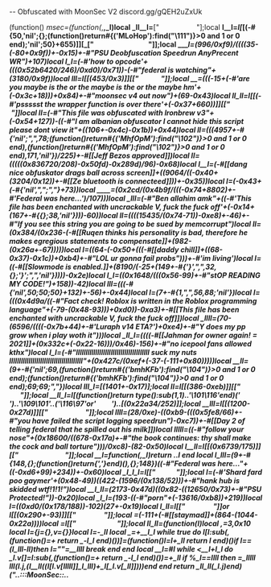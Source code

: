 -- Obfuscated with MoonSec V2 discord.gg/gQEH2uZxUk

(function() _msec=(function(_,__,_l)local _ll__l=__["          ​    ​   "];local __l__l=_l[_[(-#{50,'nil';{};(function()return#{('MLoHop'):find("\111")}>0 and 1 or 0 end);'nil';50}+655)]][_["                   "]];local ____l=(996/0xf9)/((((35-(-80+0x9f))+-0x15)+-#"PSU Deobfuscation Speedrun AnyPrecent WR")+107)local __l_l=(-#'how to opcode'+(((0x52b6420/246)/0xd0)/0x71))-(-#"federal is watching"+(3180/0x9f))local ___lll=_l[_[(453/0x3)]][_["         "]];local _____=(((-15+(-#'are you maybe is the or the maybe is the or the maybe hm'+(-0x3c+18)))+0x84)+-#"moonsec v4 out now")+(69-0x43)local _ll_ll=_l[_[(-#'pssssst the wrapper function is over there'+(-0x37+660))]][_["    ​​     ​ "]]local _ll=(-#"This file was obfuscated with Ironbrew v3"+(-0x54+127))-((-#"I am albanian obfuscator I cannot hide this script please dont view it"+((106+-0x4c)-0x1b))+0x44)local _ll_=(((4957+-#{'nil';",",78;(function()return#{('MhfOpM'):find("\102")}>0 and 1 or 0 end),(function()return#{('MhfOpM'):find("\102")}>0 and 1 or 0 end),171,'nil'})/225)+-#[[Jeff Bezos approved]])local ___ll=(((((0x836720/208)-0x50fd)-0x289d)/96)-0x68)local _l__l=(-#[[dang nice obfuskator _drags ball across screen_]]+((9064/((-0x40+(3204/0x12))+-#[[Ze bluetooth is connecteed]]))+-0x35))local _l__=(-0x43+(-#{'nil',",";","}+73))local ____=(0x2cd/(0x4b9f/(((-0x74+8802)+-#'Federal was here...')/107)))local _lll=(-#"Ben allahim amk"+((-#'This file has been enchanted with uncrackable V, fuck the fuck off'+(-0x14+(167+-#{{};38,'nil'})))-60))local __ll_=((((15435/(0x74-71))-0xe8)+-46)+-#"If you see this string you are going to be sued by memcorrupt")local _ll__=(0x384/(0x236-(-#[[Ruqen thinks his personality is bad, therefore he makes egregious statements to compensate]]+(982-(0x26a+-67)))))local ___l_=((64-(-0x50+(((-#[[daddy chill]]+((68-0x37)-0x1c))+0xb4)+-#"LOL ur gonna fail probs")))+-#'im living')local __l__=((-#[[Slowmode is enabled.]]+(8190/(-25+(149+-#{'}',",",32,{};'}';",",'nil'}))))-0x2e)local _l_l_=((0x1648/(((0x56-99)+-#"stOP READING MY CODE!")+158))-42)local _lll_=(((-#{'nil',50;50;50}+132)+-56)+-0x44)local ___l=(7+-#{1,",",56,88;'nil'})local __l_=(((0x4d9a/((-#"Fact check! Roblox is written in the Roblox programming language"+(-79-(0x48-93)))+0xd0))-0xa3)+-#[[This file has been enchanted with uncrackable V, fuck the fuck off]])local _llll=(70-(6596/((((-0x7b+44)+-#'Luraph v14 ETA?')+0xe4)+-#"Y does my pp grow when i play woth it")))local _ll_l=((((-#[[Jahman for owner again! = 2021]]+(0x332c+(-0x22-16)))/0x46)-156)+-#"no icepool fans allowed kthx")local _l_l=(-#"lIlIlIllllIlIlIlllIlIlIlIlIlIlIlIllllI suck my nuts lIlIlIllllIlIlIlllIlIlIlIlIlIlIlIllllI"+(0x427c/(0xef+(-37-(-111+0x80)))))local __ll=(9+-#{'nil';69,(function()return#{('bmhKFb'):find("\104")}>0 and 1 or 0 end);(function()return#{('bmhKFb'):find("\104")}>0 and 1 or 0 end);69;69;","})local _lll_l=_[(1401+-0x17)];local ____ll=_l[_[(386-0xeb)]][_[" ​        ​   "]];local __ll_l=_l[(function(_)return type(_):sub(1,1)..'\101\116'end)('​      ​')..'\109\101'..('\116\97'or'        ').._[(0x22a34/252)]];local __lll=_l[_[(1200-0x27d)]][_["                "]];local __llll=(28/0xe)-((0xb9-(((0x5fe8/66)+-#"you have failed the script logging speedrun")-0xc7))+-#[[Day 2 of telling federal that he spilled out his milk]])local _lllll=((-#"follow your nose"+(0x18600/((678-0x17a)+-#"the book continues: thy shall make the cock and ball torture")))/0xc8)-(82-0x50)local _l__ll=_l[_[(0x6739/175)]][_["    ​             "]];local __l=function(_,_l)return _.._l end local _l_lll=(9+-#{148,{};(function()return{','}end)(),{};148})*((-#"Federal was here..."+((-0xd6+99)+234))+-0x60)local _l_l_l=_l[_["       ​  "]];local _l_=(-#'Shard fard poo gaymer'+(0x48-49))*((422-(1596/(0x138/52)))+-#"hank hub is skidded wtf!1!1!")local __l_ll=(2173-0x47d)*((0x82-((12650/0x73)+-#"PSU Protected!"))-0x20)local ___l_l=(193-((-#"porn"+(-13616/0xb8))+219))local _l___=((0xd0/(0x178/188))-102)*(27+-0x19)local _l_ll=_l[_["         "]]or _l[_[(0x290+-93)]][_["         "]];local ___=(-111+(-#[[staymad]]+(864-(1044-0x22a))))local _=_l[_["​            "]];local _ll_ll=(function(_l_)local ___,__=3,0x10 local _l={j={},v={}}local __l=-_ll local _=__+__l_l while true do _l[_l_:sub(_,(function()_=___+_ return _-__l_l end)())]=(function()__l=__l+_ll return __l end)()if __l==(_l_lll-_ll)then __l=""__=__llll break end end local __l=#_l_ while _<__l+__l_l do _l.v[__]=_l_:sub(_,(function()_=___+_ return _-__l_l end)())__=__+_ll if __%____l==__llll then __=_lllll __lll(_l.j,(_l__ll((_l[_l.v[_lllll]]*_l_lll)+_l[_l.v[_ll]])))end end return _ll_ll(_l.j)end)("..:::MoonSec::..                ​  ​                                         ​        ​                                           ​                                                ​                               ​         ​                      ​                                ​                   ​                                  ​                                       ​                       ​        ​                               ​                                       ​        ​                                                ​                         ​              ​                                                     ​                                      ​                                                   ​          ​                          ​          ​​                                                   ​               ​                              ​           ​                                      ​                                                  ​         ​                           ​           ​                                      ​                                                  ​                                       ​ ​           ​      ​                                    ​        ​       ​                 ​                 ​                                       ​                                                                          ​                            ​                          ​              ​                              ​                         ​                                                            ​                              ​             ​                       ​                ​  ​                                                                                           ​        ​                                         ​                                               ​ ​​                                                      ​           ​                              ​                                      ​                                                            ​                    ​             ​                                  ​​                           ​                           ​        ​                                                                                   ​                         ​                                ​     ​              ​        ​                                    ​                                         ​                                                 ​           ​                        ​    ​                ​                 ​                           ​                                           ​         ​    ​                                 ​  ​                                                   ​                   ​                                     ​  ​           ​                                           ​                ​​                    ​                                                            ​     ​          ​ ​         ​                                                 ​​                                            ​            ​             ​                                                              ​  ​                      ​                            ​                         ​              ​                              ​                                               ​             ​     ​                             ​                                         ​                            ​     ​         ​                                                                ​                                                                ​                          ​    ​                ​                            ​                                               ​    ​                 ​                                      ​​                                  ​​                                                    ​    ​           ​       ​                                                                         ​                                                                    ​                                                       ​                            ​                                             ​                                      ​​                                                               ​                ​              ​                    ​                                              ​        ​             ​ ​​                   ​                                                                                       ​           ​              ​​                                   ​  ​             ​          ​                      ​   ​                                      ​            ​​                                       ​         ​                                        ​                                               ​        ​                          ​          ​                                  ​                                                                                 ​                ​                      ​                                      ​                                                        ​                               ​            ​           ​                         ​                ​                                                                     ​                            ​                          ​              ​                       ​             ​      ​     ​                  ​                  ​            ​                                            ​                                                       ​                                                                                                                                 ​             ​            ​                            ​             ​                                     ​​                                                   ​                                   ​  ​           ​                                      ​                                     ​                       ​          ​  ​                         ​                                          ​        ​                                             ​       ​                              ​                                 ​         ​           ​                                    ​  ​                               ​                  ​            ​                ​                       ​                            ​                          ​ ​                            ​                ​                               ​​                                          ​                     ​                                       ​​           ​                                         ​       ​​                                           ​                                    ​                                      ​                                                                 ​            ​                             ​            ​  ​        ​                           ​        ​                  ​             ​        ​                                      ​                                          ​​          ​                                     ​           ​                                          ​         ​                                        ​                                                ​    ​                                                                                                                   ​         ​                ​                             ​          ​          ​           ​                          ​                                                    ​                    ​                     ​             ​                        ​             ​​                                     ​            ​              ​                           ​           ​             ​                          ​                                                    ​                                   ​  ​        ​                                             ​                                   ​         ​  ​                                 ​             ​                                          ​        ​       ​                       ​        ​​                                   ​                                                  ​​                      ​          ​    ​    ​    ​                             ​           ​           ​                              ​         ​                                                           ​    ​                              ​     ​                                          ​                                        ​           ​                                      ​             ​             ​                           ​                ​                                 ​                                    ​                                                                        ​               ​                ​                           ​            ​           ​                                      ​                                          ​ ​                                     ​                     ​                 ​       ​               ​​         ​                      ​           ​    ​                                     ​                      ​                             ​​                                     ​             ​                                     ​                                   ​          ​                                                ​                    ​                             ​                          ​                                                    ​            ​            ​      ​            ​  ​​                            ​                               ​        ​  ​                                                                 ​     ​      ​                                                             ​   ​                            ​ ​      ​              ​      ​    ​                          ​        ​​       ​                                               ​                      ​              ​                                                                ​     ​                            ​    ​                                          ​       ​                           ​                ​           ​           ​                              ​​                                                   ​                            ​          ​                                                      ​                   ​      ​         ​            ​                   ​        ​         ​           ​  ​                                   ​        ​                                          ​                                     ​        ​                                          ​                         ​                                                               ​          ​  ​                          ​           ​                                                       ​                                          ​  ​        ​                                      ​             ​            ​               ​                                                     ​                                ​                      ​                                       ​       ​                              ​           ​                      ​                      ​      ​                   ​         ​     ​            ​          ​      ​                                 ​ ​       ​                                      ​                               ​                                                  ​                           ​                         ​                                             ​​     ​                  ​                          ​           ​                 ​    ​            ​     ​    ​                       ​       ​     ​            ​                                                      ​                                   ​            ​          ​                                ​                                                                                                                                                       ​    ​                           ​  ​            ​                                                       ​                              ​          ​                                                     ​                                    ​         ​                ​         ​           ​            ​                                        ​​        ​        ​   ​   ​                        ​             ​     ​                      ​                                  ​                               ​​                  ​                                                                                                                    ​           ​          ​         ​                                                                  ​             ​                                            ​                                ​         ​              ​                              ​                ​  ​                               ​                                                                                        ​  ​      ​               ​                             ​          ​                                        ​       ​                          ​                  ​         ​                             ​                    ​            ​                              ​​     ​                                    ​​                                                    ​​            ​                                            ​                               ​         ​                                                        ​                                          ​                ​           ​                                                ​                             ​             ​       ​                      ​       ​                         ​            ​                       ​                          ​         ​    ​                             ​​                  ​                                      ​                                            ​         ​  ​                                                                                                 ​           ​        ​                                                              ​                                       ​                    ​             ​    ​                                          ​                                                       ​                     ​                    ​              ​                                              ​                                         ​                         ​        ​     ​                                                        ​​              ​      ​                   ​                                                        ​        ​           ​            ​              ​    ​    ​                                                                     ​        ​                             ​                                    ​    ​                                          ​    ​                            ​                                                                 ​       ​                                       ​                             ​         ​​      ​                                ​       ​  ​               ​                  ​           ​        ​    ​                             ​                ​                                    ​          ​           ​ ​                        ​                                                                                ​  ​       ​                                                     ​                                     ​             ​                 ​                     ​           ​                ​                      ​        ​         ​                      ​        ​                                      ​                                                    ​                                    ​                                                    ​         ​             ​                          ​          ​                                             ​  ​                                    ​                                            ​                                                                                            ​      ​              ​     ​  ​       ​         ​           ​​                           ​                      ​              ​   ​                      ​            ​  ​                   ​                ​                 ​                                  ​                               ​      ​                                ​      ​           ​                                     ​    ​          ​                                        ​            ​             ​                            ​        ​                  ​                       ​                                                                               ​​                                               ​  ​           ​                   ​                    ​           ​                ​                      ​        ​                                           ​  ​                              ​  ​            ​                             ​                                  ​        ​                                                     ​         ​                                            ​          ​                                   ​        ​                                       ​            ​                                                                                                                  ​  ​     ​                     ​        ​       ​                      ​                                                         ​  ​                                    ​​             ​                                       ​                                                                    ​                         ​     ​         ​                                                      ​                ​            ​                                 ​        ​           ​            ​                            ​                                          ​            ​                                                  ​                                          ​​                           ​      ​                 ​                  ​                  ​          ​             ​                        ​        ​                                            ​                                  ​  ​           ​                    ​                  ​​                                         ​                                                       ​      ​                                 ​                                                    ​​                                         ​                                 ​              ​                        ​            ​                               ");local __lll=((515+-0x73)/4)local __=41 local _l=_ll;local _={}_={[(0x7a/122)]=function()local _ll,_lll,_,__l=___lll(_ll_ll,_l,_l+_____);_l=_l+_l___;__=(__+(__lll*_l___))%___;return(((__l+__-(__lll)+_l_*(_l___*____l))%_l_)*((____l*__l_ll)^____l))+(((_+__-(__lll*____l)+_l_*(____l^_____))%___)*(_l_*___))+(((_lll+__-(__lll*_____)+__l_ll)%___)*_l_)+((_ll+__-(__lll*_l___)+__l_ll)%___);end,[(0x4b-73)]=function(_,_,_)local _=___lll(_ll_ll,_l,_l);_l=_l+__l_l;__=(__+(__lll))%___;return((_+__-(__lll)+__l_ll)%_l_);end,[(-0x69+108)]=function()local _,_ll=___lll(_ll_ll,_l,_l+____l);__=(__+(__lll*____l))%___;_l=_l+____l;return(((_ll+__-(__lll)+_l_*(____l*_l___))%_l_)*___)+((_+__-(__lll*____l)+___*(____l^_____))%_l_);end,[(0x34-48)]=function(_l,_,__)if __ then local _=(_l/____l^(_-_ll))%____l^((__-__l_l)-(_-_ll)+__l_l);return _-_%_ll;else local _=____l^(_-__l_l);return(_l%(_+_)>=_)and _ll or _lllll;end;end,[(1130/0xe2)]=function()local _l=_[(0x59/89)]();local __l=_[(0x34+-51)]();local _lll=_ll;local __=(_[((-#[[table.concat = nil]]+(0x188+-30))/86)](__l,__l_l,_l_lll+_l___)*(____l^(_l_lll*____l)))+_l;local _l=_[(95+-0x5b)](__l,21,31);local _=((-_ll)^_[(0x2b4/173)](__l,32));if(_l==_lllll)then if(__==__llll)then return _*_lllll;else _l=__l_l;_lll=__llll;end;elseif(_l==(_l_*(____l^_____))-__l_l)then return(__==_lllll)and(_*(__l_l/__llll))or(_*(_lllll/__llll));end;return __l__l(_,_l-((___*(_l___))-_ll))*(_lll+(__/(____l^___l_l)));end,[(-#"PSU Protected!"+(0x87-115))]=function(__l,_lll,_lll)local _lll;if(not __l)then __l=_[(81-0x50)]();if(__l==_lllll)then return'';end;end;_lll=____ll(_ll_ll,_l,_l+__l-_ll);_l=_l+__l;local _=''for _l=__l_l,#_lll do _=_lll_l(_,_l__ll((___lll(____ll(_lll,_l,_l))+__)%___))__=(__+__lll)%_l_ end return _;end}local function __l_ll(...)return{...},_l_l_l('#',...)end local function ____ll()local _ll_={};local __l={};local _l={};local ___l={_ll_,__l,nil,_l};local __={}local __l_=((-22+0x23)+-#"sexy")local _l_={[((0x83-89)+-#'Broo u/thatHEXdude slapped this server')]=(function(_l)return not(#_l==_[(-#[[boy what the hell boy]]+((-#"I have enchanted this script with uncrackable V, your only option is to fuck the fuck off."+(-4536/0xd8))+0x86))]())end),[((-70+0x54)+-#[[water is wet]])]=(function(_l)return _[(-0x24+41)]()end),[(87-0x57)]=(function(_l)return _[(72-0x42)]()end),[(-#"i made my sister wet"+((2549+-0x13)/110))]=(function(_l)local __=_[((-117+0xd1)+-#[[I dont mean to brag but I put together a puzzle in 1 day and the box said 2 to 4 years]])]()local _=''local _l=1 for _ll=1,#__ do _l=(_l+__l_)%___ _=_lll_l(_,_l__ll((___lll(__:sub(_ll,_ll))+_l)%_l_))end return _ end)};for _=__l_l,_[((0x840/96)+-#'Perths Scripting Shit')]()do __l[_-__l_l]=____ll();end;___l[3]=_[(0x1b0/216)]();local _l=_[(63-0x3e)]()for _l=1,_l do local _=_[(47-0x2d)]();local _ll;local _=_l_[_%((-#"True"+(-0x4e+842))/152)];__[_l]=_ and _({});end;for ___l=1,_[(5/0x5)]()do local _l=_[(0x134/154)]();if(_[(0xe4/57)](_l,_ll,__l_l)==__llll)then local ___=_[(0x32-46)](_l,____l,_____);local __l=_[((-3-0x21)+40)](_l,_l___,____l+_l___);local _l={_[(67-0x40)](),_[(279/(15066/0xa2))](),nil,nil};local _l_={[(0/0xa2)]=function()_l[____]=_[(21+-0x12)]();_l[_lll_]=_[(-#[[I forgor]]+(99/0x9))]();end,[(-70+0x47)]=function()_l[_l__]=_[(-0x7b+124)]();end,[(-64+0x42)]=function()_l[_lll]=_[(0x19-(0x828/87))]()-(____l^_l_lll)end,[(-#[[<@761654159095103499> <@761654159095103499> <@761654159095103499> <@761654159095103499> <@761654159095103499>]]+(0x44b0/157))]=function()_l[_l__l]=_[((70-0x38)+-#"sleep is nice")]()-(____l^_l_lll)_l[_lll_]=_[(-#[[cock and ball]]+(((424-0x109)+-#[[troll]])-138))]();end};_l_[___]();if(_[(37-0x21)](__l,__l_l,_ll)==__l_l)then _l[_l_l]=__[_l[__ll]]end if(_[((2262/0x3a)-35)](__l,____l,____l)==_ll)then _l[_l__l]=__[_l[_l__]]end if(_[(984/0xf6)](__l,_____,_____)==__l_l)then _l[___l_]=__[_l[_l_l_]]end _ll_[___l]=_l;end end;return ___l;end;local function _lllll(_,_l___,__lll)local __=_[____l];local _l=_[_____];local _=_[_ll];return(function(...)local _ll_ll={...};local ___lll=__;local _l__ll={};local _l_=_;local __={};local _l_lll=__l_ll local _____=-__l_l;local __llll={};local __l_ll=_l_l_l('#',...)-__l_l;local ___=_l;local _l=_ll;for _=0,__l_ll do if(_>=___)then _l__ll[_-___]=_ll_ll[_+__l_l];else __[_]=_ll_ll[_+_ll];end;end;local _=__l_ll-___+_ll local _;local ___;while true do _=_l_[_l];___=_[(0x5f/95)];__l=(1107890)while(0x22bc/171)>=___ do __l=-__l __l=(923915)while(90+(-0x1c+-37))>=___ do __l=-__l __l=(3291847)while(-63+0x4b)>=___ do __l=-__l __l=(8559542)while ___<=(0x36-49)do __l=-__l __l=(3203931)while ___<=(-0x62+100)do __l=-__l __l=(75308)while ___<=(0/0x4)do __l=-__l local _l=_[___l];local _ll=__[_[____]];__[_l+1]=_ll;__[_l]=_ll[_[___l_]];break;end while(__l)/((188-0x79))==1124 do __l=(5392884)while ___>(0x82/130)do __l=-__l __[_[_llll]]=_l___[_[_l__l]];_l=_l+_ll;_=_l_[_l];__[_[_l_l]]=#__[_[_l__l]];_l=_l+_ll;_=_l_[_l];_l___[_[_lll]]=__[_[_ll_l]];_l=_l+_ll;_=_l_[_l];__[_[__l_]]=_l___[_[____]];_l=_l+_ll;_=_l_[_l];__[_[__l_]]=#__[_[_ll_]];_l=_l+_ll;_=_l_[_l];_l___[_[___ll]]=__[_[_llll]];_l=_l+_ll;_=_l_[_l];do return end;break end while 3379==(__l)/((-#[[me receiving a pipebomb in my mailbox after submitting a meme string with special characters]]+(0xd58-1728)))do local _=_[__ll]local __l,_l=_l_lll(__[_](__[_+__l_l]))_____=_l+_-_ll local _l=0;for _=_,_____ do _l=_l+_ll;__[_]=__l[_l];end;break end;break;end break;end while(__l)/((215017/0x79))==1803 do __l=(112580)while(106+-0x67)>=___ do __l=-__l __[_[__ll]]();break;end while(__l)/((-#[[<@!847154787934011462> shut the fuck up]]+(335-0xe7)))==1732 do __l=(3439176)while ___>(0x2d4/((37682/0xa6)+-#'this file is protected by the cheeto door lock'))do __l=-__l local __l;__[_[__l_]]=__lll[_[_lll]];_l=_l+_ll;_=_l_[_l];__[_[_l_l]]=__[_[_l__l]][_[__ll_]];_l=_l+_ll;_=_l_[_l];__[_[_ll_l]]=__[_[_lll]];_l=_l+_ll;_=_l_[_l];__l=_[_l_l]__[__l]=__[__l](__[__l+__l_l])_l=_l+_ll;_=_l_[_l];__[_[_llll]]();_l=_l+_ll;_=_l_[_l];do return end;break end while(__l)/((-#'obfuscated with proxide shitting utilities'+(-106+0xf68)))==906 do __[_[_llll]]=(_[___ll]~=0);break end;break;end break;end break;end while 2549==(__l)/((-#[[1 + 1 = 111]]+(0xc7deb/243)))do __l=(216360)while((-112+0x8a)+-#'moonsec v4 out now')>=___ do __l=-__l __l=(600960)while ___<=(0x71-107)do __l=-__l local _l_l;local ___;local _lll;local __l;__[_[___l]]=__lll[_[_l__]];_l=_l+_ll;_=_l_[_l];__[_[__l_]]=__[_[____]][_[_l_l_]];_l=_l+_ll;_=_l_[_l];__l=_[___l];_lll=__[_[_l__]];__[__l+1]=_lll;__[__l]=_lll[_[___l_]];_l=_l+_ll;_=_l_[_l];__[_[___l]]=__[_[___ll]];_l=_l+_ll;_=_l_[_l];__[_[__ll]]=__[_[_ll_]];_l=_l+_ll;_=_l_[_l];__l=_[__ll]__[__l]=__[__l](_l_ll(__,__l+_ll,_[_l__]))_l=_l+_ll;_=_l_[_l];__l=_[_ll_l];_lll=__[_[_l__l]];__[__l+1]=_lll;__[__l]=_lll[_[_lll_]];_l=_l+_ll;_=_l_[_l];__l=_[_ll_l]__[__l]=__[__l](__[__l+__l_l])_l=_l+_ll;_=_l_[_l];___={__,_};___[__l_l][___[____l][___l]]=___[_ll][___[____l][_ll__]]+___[__l_l][___[____l][___ll]];_l=_l+_ll;_=_l_[_l];__[_[__l_]]=__[_[_l__]]%_[___l_];_l=_l+_ll;_=_l_[_l];__l=_[__l_]__[__l]=__[__l](__[__l+__l_l])_l=_l+_ll;_=_l_[_l];_lll=_[_ll_];_l_l=__[_lll]for _=_lll+1,_[__ll_]do _l_l=_l_l..__[_];end;__[_[_llll]]=_l_l;_l=_l+_ll;_=_l_[_l];___={__,_};___[__l_l][___[____l][___l]]=___[_ll][___[____l][_lll_]]+___[__l_l][___[____l][_ll_]];_l=_l+_ll;_=_l_[_l];__[_[___l]]=__[_[_l__l]]%_[__l__];break;end while(__l)/((-#"death threats"+(3179-(0xcd0-1679))))==384 do __l=(4077676)while ___>((194+-0x5b)+-#"YOU LOST 1000 CREDIT POINTS. PLEASE WAIT UNTIL WE SEND TROOPS TO YOUR ADDRESS. GLORY TO THE CCP!")do __l=-__l do return end;break end while 2452==(__l)/(((-0x39+1724)+-#[[Nigh]]))do local _={__,_};_[__l_l][_[____l][_ll_l]]=_[_ll][_[____l][_l_l_]]+_[__l_l][_[____l][_ll_]];break end;break;end break;end while 60==(__l)/((-#[[hi dev ik ur reading this]]+(7289-0xe4a)))do __l=(25668)while(-#'lepopo'+((173+-0x41)+-92))>=___ do __l=-__l __l=(5924147)while ___>(-0x58+97)do __l=-__l if not __[_[__l_]]then _l=_l+__l_l;else _l=_[_ll_];end;break end while(__l)/((-#[[dang nice obfuskator _drags ball across screen_]]+(0x8cd+-65)))==2767 do __[_[__l_]]={};break end;break;end while(__l)/((0x367-499))==69 do __l=(1194050)while ___>(1364/(-0x5e+218))do __l=-__l local _=_[_ll_l]__[_]=__[_]()break end while(__l)/(((31749/0x39)+-#[[1 bobuk]]))==2171 do local _ll=_[_ll_];local _l=__[_ll]for _=_ll+1,_[_lll_]do _l=_l..__[_];end;__[_[___l]]=_l;break end;break;end break;end break;end break;end while(__l)/((148294/0x6a))==2353 do __l=(3530475)while ___<=(0xccc/182)do __l=-__l __l=(7276712)while((-0x69+185)+-#'guys i am epic hackerman i just converted a script to string.byte')>=___ do __l=-__l __l=(7464275)while ___<=(0xb1f/219)do __l=-__l local _=_[_ll_l]local __l,_l=_l_lll(__[_](__[_+__l_l]))_____=_l+_-_ll local _l=0;for _=_,_____ do _l=_l+_ll;__[_]=__l[_l];end;break;end while 2975==(__l)/(((80832/0x20)+-#"i hate noobmaster"))do __l=(10684080)while ___>(144-0x82)do __l=-__l local __l;__[_[_l_l]]=__lll[_[___ll]];_l=_l+_ll;_=_l_[_l];__[_[_llll]]=_[_lll];_l=_l+_ll;_=_l_[_l];__[_[__l_]]=_[_l__];_l=_l+_ll;_=_l_[_l];__[_[__l_]]=_[___ll];_l=_l+_ll;_=_l_[_l];__l=_[_llll]__[__l]=__[__l](_l_ll(__,__l+_ll,_[____]))_l=_l+_ll;_=_l_[_l];__l=_[__ll]__[__l]=__[__l](_l_ll(__,__l+_ll,_[_l__l]))_l=_l+_ll;_=_l_[_l];if not __[_[___l]]then _l=_l+__l_l;else _l=_[_ll_];end;break end while 3124==(__l)/(((6952-0xdc8)+-#"Fuck"))do local __l;local ____l;local _lllll,__llll;local ___;local __l;__[_[_llll]]=__lll[_[_lll]];_l=_l+_ll;_=_l_[_l];__[_[___l]]=__[_[____]][_[_ll__]];_l=_l+_ll;_=_l_[_l];__[_[_ll_l]]=__lll[_[____]];_l=_l+_ll;_=_l_[_l];__[_[__l_]]=_[_lll];_l=_l+_ll;_=_l_[_l];__[_[__ll]]=_[_l__];_l=_l+_ll;_=_l_[_l];__[_[_l_l]]=_[_lll];_l=_l+_ll;_=_l_[_l];__l=_[_l_l]__[__l]=__[__l](_l_ll(__,__l+_ll,_[_lll]))_l=_l+_ll;_=_l_[_l];__[_[___l]]=_l___[_[___ll]];_l=_l+_ll;_=_l_[_l];__l=_[_llll]__[__l]=__[__l](_l_ll(__,__l+_ll,_[_ll_]))_l=_l+_ll;_=_l_[_l];__[_[__l_]]=__lll[_[_l__]];_l=_l+_ll;_=_l_[_l];__l=_[___l];___=__[_[_lll]];__[__l+1]=___;__[__l]=___[_[_lll_]];_l=_l+_ll;_=_l_[_l];__[_[_ll_l]]=__lll[_[_l__l]];_l=_l+_ll;_=_l_[_l];__[_[_llll]]=_[_ll_];_l=_l+_ll;_=_l_[_l];__[_[_llll]]=_[_l__];_l=_l+_ll;_=_l_[_l];__[_[___l]]=_[____];_l=_l+_ll;_=_l_[_l];__l=_[_llll]__[__l]=__[__l](_l_ll(__,__l+_ll,_[_l__]))_l=_l+_ll;_=_l_[_l];__l=_[__l_]__[__l]=__[__l](_l_ll(__,__l+_ll,_[_lll]))_l=_l+_ll;_=_l_[_l];__[_[__ll]][_[_l__]]=_[__l__];_l=_l+_ll;_=_l_[_l];__[_[_l_l]]=__lll[_[____]];_l=_l+_ll;_=_l_[_l];__l=_[__l_];___=__[_[_l__]];__[__l+1]=___;__[__l]=___[_[_lll_]];_l=_l+_ll;_=_l_[_l];__[_[__ll]]=__lll[_[___ll]];_l=_l+_ll;_=_l_[_l];__[_[__ll]]=_[____];_l=_l+_ll;_=_l_[_l];__[_[___l]]=_[_l__];_l=_l+_ll;_=_l_[_l];__[_[_l_l]]=_[____];_l=_l+_ll;_=_l_[_l];__l=_[_llll]__[__l]=__[__l](_l_ll(__,__l+_ll,_[_ll_]))_l=_l+_ll;_=_l_[_l];__l=_[__ll]__[__l]=__[__l](_l_ll(__,__l+_ll,_[____]))_l=_l+_ll;_=_l_[_l];__[_[_l_l]][_[____]]=_[_lll_];_l=_l+_ll;_=_l_[_l];__[_[_l_l]]=__lll[_[___ll]];_l=_l+_ll;_=_l_[_l];__l=_[_l_l];___=__[_[_lll]];__[__l+1]=___;__[__l]=___[_[__l__]];_l=_l+_ll;_=_l_[_l];__[_[_ll_l]]=__lll[_[_l__l]];_l=_l+_ll;_=_l_[_l];__[_[___l]]=_[_ll_];_l=_l+_ll;_=_l_[_l];__[_[_llll]]=_[____];_l=_l+_ll;_=_l_[_l];__[_[_ll_l]]=_[_l__];_l=_l+_ll;_=_l_[_l];__l=_[___l]__[__l]=__[__l](_l_ll(__,__l+_ll,_[_l__]))_l=_l+_ll;_=_l_[_l];__l=_[__l_]__[__l]=__[__l](_l_ll(__,__l+_ll,_[___ll]))_l=_l+_ll;_=_l_[_l];__[_[_llll]][_[_lll]]=_[__ll_];_l=_l+_ll;_=_l_[_l];__[_[___l]]=__lll[_[_ll_]];_l=_l+_ll;_=_l_[_l];__l=_[_l_l];___=__[_[_l__l]];__[__l+1]=___;__[__l]=___[_[___l_]];_l=_l+_ll;_=_l_[_l];__[_[__ll]]=__lll[_[___ll]];_l=_l+_ll;_=_l_[_l];__[_[__ll]]=_[____];_l=_l+_ll;_=_l_[_l];__[_[_l_l]]=_[_l__];_l=_l+_ll;_=_l_[_l];__[_[__l_]]=_[_ll_];_l=_l+_ll;_=_l_[_l];__l=_[___l]__[__l]=__[__l](_l_ll(__,__l+_ll,_[_l__]))_l=_l+_ll;_=_l_[_l];__l=_[_l_l]__[__l]=__[__l](_l_ll(__,__l+_ll,_[_ll_]))_l=_l+_ll;_=_l_[_l];__[_[__ll]][_[____]]=_[__ll_];_l=_l+_ll;_=_l_[_l];__[_[_llll]]=__lll[_[___ll]];_l=_l+_ll;_=_l_[_l];__l=_[_l_l];___=__[_[___ll]];__[__l+1]=___;__[__l]=___[_[___l_]];_l=_l+_ll;_=_l_[_l];__[_[__ll]]=_[_ll_];_l=_l+_ll;_=_l_[_l];__l=_[__l_]__[__l]=__[__l](_l_ll(__,__l+_ll,_[___ll]))_l=_l+_ll;_=_l_[_l];__[_[_l_l]][_[____]]=_[_l_l_];_l=_l+_ll;_=_l_[_l];__[_[__ll]]=__lll[_[_l__]];_l=_l+_ll;_=_l_[_l];__l=_[__l_];___=__[_[_ll_]];__[__l+1]=___;__[__l]=___[_[_ll__]];_l=_l+_ll;_=_l_[_l];__[_[__l_]]=_[_l__];_l=_l+_ll;_=_l_[_l];__l=_[_llll]__[__l]=__[__l](_l_ll(__,__l+_ll,_[_l__l]))_l=_l+_ll;_=_l_[_l];__[_[_ll_l]][_[____]]=_[_ll__];_l=_l+_ll;_=_l_[_l];__[_[__ll]]=__lll[_[___ll]];_l=_l+_ll;_=_l_[_l];__l=_[_ll_l]__[__l]=__[__l]()_l=_l+_ll;_=_l_[_l];__[_[__l_]]=__[_[_l__l]][_[_l_l_]];_l=_l+_ll;_=_l_[_l];__[_[_llll]][_[____]]=_[_ll__];_l=_l+_ll;_=_l_[_l];__[_[__ll]]=__lll[_[___ll]];_l=_l+_ll;_=_l_[_l];__[_[__ll]]=__lll[_[_l__]];_l=_l+_ll;_=_l_[_l];__l=_[_l_l];___=__[_[_l__l]];__[__l+1]=___;__[__l]=___[_[_l_l_]];_l=_l+_ll;_=_l_[_l];__l=_[__ll]_lllll,__llll=_l_lll(__[__l](__[__l+__l_l]))_____=__llll+__l-_ll ____l=0;for _=__l,_____ do ____l=____l+_ll;__[_]=_lllll[____l];end;_l=_l+_ll;_=_l_[_l];__l=_[___l]_lllll={__[__l](_l_ll(__,__l+1,_____))};____l=0;for _=__l,_[___l_]do ____l=____l+_ll;__[_]=_lllll[____l];end _l=_l+_ll;_=_l_[_l];_l=_[_ll_];break end;break;end break;end while 4007==(__l)/((0xe4e-(-#"psu got dumped so hard their entire source code came out rofl"+(3885-0x7ba))))do __l=(1253651)while(-0x52+98)>=___ do __l=-__l local __l;__[_[_ll_l]]=__lll[_[___ll]];_l=_l+_ll;_=_l_[_l];__[_[_ll_l]]=_[_ll_];_l=_l+_ll;_=_l_[_l];__[_[_l_l]]=_[_l__];_l=_l+_ll;_=_l_[_l];__[_[__l_]]=_[____];_l=_l+_ll;_=_l_[_l];__l=_[__l_]__[__l]=__[__l](_l_ll(__,__l+_ll,_[_ll_]))_l=_l+_ll;_=_l_[_l];__l=_[___l]__[__l]=__[__l](_l_ll(__,__l+_ll,_[_lll]))_l=_l+_ll;_=_l_[_l];if not __[_[__ll]]then _l=_l+__l_l;else _l=_[___ll];end;break;end while 2267==(__l)/((-#'i love perth'+(0x4be-649)))do __l=(94444)while(-0x7f+144)<___ do __l=-__l local __l;__[_[_l_l]]=_[_l__];_l=_l+_ll;_=_l_[_l];__[_[_l_l]]=_[_lll];_l=_l+_ll;_=_l_[_l];__[_[_l_l]]=_[_ll_];_l=_l+_ll;_=_l_[_l];__l=_[___l]__[__l]=__[__l](_l_ll(__,__l+_ll,_[_lll]))_l=_l+_ll;_=_l_[_l];__[_[__ll]][_[_l__]]=__[_[__ll_]];_l=_l+_ll;_=_l_[_l];__[_[_llll]][_[_l__]]=_[_ll__];_l=_l+_ll;_=_l_[_l];_l=_[_ll_];break end while(__l)/((98-0x46))==3373 do do return __[_[___l]]end break end;break;end break;end break;end while(__l)/((6691-(-0x13+3395)))==1065 do __l=(3914488)while ___<=(-#"psu more like pstfu"+(157-0x75))do __l=-__l __l=(800496)while((-0x68+189)+-#"This file has been enchanted with uncrackable V, fuck the fuck off")>=___ do __l=-__l __[_[___l]]=__lll[_[_l__l]];break;end while 1224==(__l)/(((1453-0x311)+-#"int 21h on top"))do __l=(5961339)while ___>((0xd7-167)+-#"dOeS iT sUppOrT gEtFeNv tHo?")do __l=-__l __[_[__l_]]=__[_[_lll]]%_[___l_];break end while(__l)/((2538+-0x33))==2397 do __[_[___l]]=__lll[_[_l__l]];break end;break;end break;end while(__l)/((0xb1a30/200))==1076 do __l=(2992666)while ___<=(-#[[Federal was here...]]+(0x2220/208))do __l=-__l __l=(10224466)while ___>(99-0x4d)do __l=-__l __[_[_l_l]]=__[_[_lll]][__[_[_l_l_]]];break end while 3934==(__l)/((2671+-0x48))do __lll[_[_lll]]=__[_[_llll]];break end;break;end while(__l)/((-60+0x9c5))==1226 do __l=(7661406)while(110-0x56)<___ do __l=-__l __lll[_[_ll_]]=__[_[___l]];break end while(__l)/((-0x55+3547))==2213 do local __l;__[_[__ll]]=__lll[_[_l__l]];_l=_l+_ll;_=_l_[_l];__[_[_llll]]=_[_ll_];_l=_l+_ll;_=_l_[_l];__[_[_l_l]]=_[___ll];_l=_l+_ll;_=_l_[_l];__[_[_llll]]=_[_ll_];_l=_l+_ll;_=_l_[_l];__l=_[__ll]__[__l]=__[__l](_l_ll(__,__l+_ll,_[_lll]))_l=_l+_ll;_=_l_[_l];__l=_[_llll]__[__l]=__[__l](_l_ll(__,__l+_ll,_[___ll]))_l=_l+_ll;_=_l_[_l];if not __[_[_l_l]]then _l=_l+__l_l;else _l=_[_l__l];end;break end;break;end break;end break;end break;end break;end while 719==(__l)/((0xa1b-1302))do __l=(7317660)while(0x89+-99)>=___ do __l=-__l __l=(706662)while ___<=(3317/0x6b)do __l=-__l __l=(16088105)while ___<=((-0x79+183)+-#'Nice constant dumper you got there')do __l=-__l __l=(4479678)while(-#[[your playing minecraft in a cave looking for diamonds thats funny im in the same cave looking for]]+(0x2952/(-0x55+171)))>=___ do __l=-__l __[_[__ll]]=__[_[_ll_]]-__[_[__ll_]];break;end while 1323==(__l)/((((0x177a8df/29)/0xf7)+-#'You know lua? name every metamethod - skids of v3rm'))do __l=(301151)while ___>((0x1819/199)+-#[[c0ck]])do __l=-__l local __l;__[_[_llll]]=__lll[_[_l__]];_l=_l+_ll;_=_l_[_l];__[_[_l_l]]=_[_l__l];_l=_l+_ll;_=_l_[_l];__[_[__l_]]=_[_lll];_l=_l+_ll;_=_l_[_l];__[_[__ll]]=_[_l__l];_l=_l+_ll;_=_l_[_l];__l=_[__ll]__[__l]=__[__l](_l_ll(__,__l+_ll,_[___ll]))_l=_l+_ll;_=_l_[_l];__l=_[__ll]__[__l]=__[__l](_l_ll(__,__l+_ll,_[_l__]))_l=_l+_ll;_=_l_[_l];if not __[_[__l_]]then _l=_l+__l_l;else _l=_[_lll];end;break end while 401==(__l)/(((0x35a+-18)+-#'Fun fact if you ping everyone in this channel you will ping everyone without having perms'))do local __l;__[_[_ll_l]]=__lll[_[_l__]];_l=_l+_ll;_=_l_[_l];__[_[__ll]]=_[_l__];_l=_l+_ll;_=_l_[_l];__[_[_l_l]]=_[_l__];_l=_l+_ll;_=_l_[_l];__[_[__l_]]=_[___ll];_l=_l+_ll;_=_l_[_l];__l=_[_llll]__[__l]=__[__l](_l_ll(__,__l+_ll,_[_l__l]))_l=_l+_ll;_=_l_[_l];__l=_[__ll]__[__l]=__[__l](_l_ll(__,__l+_ll,_[_l__l]))_l=_l+_ll;_=_l_[_l];if not __[_[__ll]]then _l=_l+__l_l;else _l=_[_l__];end;break end;break;end break;end while 4015==(__l)/(((297036/(-#'Hi I give skin away in game Counter of the Global Offense Strike. Send trade offer on sketchy link.'+(-0x2a+215)))+-#[[hi skid]]))do __l=(2384180)while(3973/0x89)>=___ do __l=-__l __[_[__ll]][__[_[_lll]]]=__[_[_lll_]];break;end while(__l)/((-0x6b+3465))==710 do __l=(684969)while ___>(0x8b-109)do __l=-__l __[_[___l]]=_l___[_[_ll_]];break end while 1159==(__l)/(((0x273+(0x3c-89))+-#'piss of'))do __[_[__l_]]=__[_[_ll_]][_[_l_l_]];break end;break;end break;end break;end while(__l)/((-124+0xb2f))==258 do __l=(5267801)while ___<=((0x10f-177)+-#"the book continues: thy shall make the cock and ball torture")do __l=-__l __l=(2035242)while ___<=(3360/0x69)do __l=-__l __[_[___l]]=__[_[___ll]]%_[_ll__];break;end while(__l)/((2589-0x537))==1623 do __l=(7541100)while ___>(-#'no i legit burned it'+(0xa9-116))do __l=-__l __[_[__ll]]=__[_[_lll]];break end while 2940==(__l)/((-#'sleep is nice'+(0x148a-2680)))do __[_[__l_]]=#__[_[_l__l]];break end;break;end break;end while 1849==(__l)/((-#'How to deobfuscate: function deobfuscate() while true do end; deobfuscate()'+(-0x75+3041)))do __l=(1004343)while(-#"This file has been enchanted with uncrackable V, fuck the fuck off"+(0x2d6c/114))>=___ do __l=-__l __l=(1502928)while ___>(-#"I kissed wally irl"+(-95+0x94))do __l=-__l __[_[_ll_l]]=__[_[___ll]];break end while(__l)/((-#[[True]]+(0x6cb-883)))==1764 do local __l=_[_llll];local ___=_[_ll__];local _l_=__l+2 local __l={__[__l](__[__l+1],__[_l_])};for _=1,___ do __[_l_+_]=__l[_];end;local __l=__l[1]if __l then __[_l_]=__l _l=_[___ll];else _l=_l+_ll;end;break end;break;end while 799==(__l)/((2567-0x51e))do __l=(46728)while(195-0x9e)<___ do __l=-__l local __l;__[_[_llll]]=__[_[_ll_]][_[_l_l_]];_l=_l+_ll;_=_l_[_l];__[_[___l]]=_[___ll];_l=_l+_ll;_=_l_[_l];__l=_[__l_]__[__l]=__[__l](__[__l+__l_l])_l=_l+_ll;_=_l_[_l];__[_[__ll]][_[_l__]]=__[_[_lll_]];_l=_l+_ll;_=_l_[_l];_l=_[_lll];break end while(__l)/(((0xf78-1995)+-#[[moonsec v4 out now]]))==24 do __[_[_llll]]=__[_[_lll]]-__[_[___l_]];break end;break;end break;end break;end break;end while 2660==(__l)/((-#"Ben allahim amk"+(0x15f6-2856)))do __l=(44955)while ___<=(10845/(0x91eb/155))do __l=-__l __l=(1682254)while(((-#[[reject psu return to moonsec]]+(1690/0xa))-90)+-#"dump = nil")>=___ do __l=-__l __l=(8350586)while(5655/0x91)>=___ do __l=-__l local _l=_[__ll]__[_l]=__[_l](_l_ll(__,_l+_ll,_[_lll]))break;end while 2746==(__l)/((3157+-0x74))do __l=(150822)while(0x9b-115)<___ do __l=-__l local __l;__[_[___l]]=__lll[_[_l__l]];_l=_l+_ll;_=_l_[_l];__[_[__ll]]=_[_l__];_l=_l+_ll;_=_l_[_l];__[_[__l_]]=_[_lll];_l=_l+_ll;_=_l_[_l];__[_[_ll_l]]=_[_l__];_l=_l+_ll;_=_l_[_l];__l=_[_llll]__[__l]=__[__l](_l_ll(__,__l+_ll,_[_ll_]))_l=_l+_ll;_=_l_[_l];__l=_[_l_l]__[__l]=__[__l](_l_ll(__,__l+_ll,_[_l__]))_l=_l+_ll;_=_l_[_l];if not __[_[_llll]]then _l=_l+__l_l;else _l=_[____];end;break end while(__l)/((-0x57+276))==798 do __[_[_ll_l]][_[_ll_]]=__[_[___l_]];break end;break;end break;end while(__l)/((-#'it7ucd'+(0xc19-1593)))==1123 do __l=(156322)while ___<=(2322/0x36)do __l=-__l __l=(14091375)while(138+-0x60)<___ do __l=-__l local __l;__[_[__ll]]=__lll[_[___ll]];_l=_l+_ll;_=_l_[_l];__[_[__ll]]=_[___ll];_l=_l+_ll;_=_l_[_l];__[_[__ll]]=_[_l__l];_l=_l+_ll;_=_l_[_l];__[_[_llll]]=_[_l__];_l=_l+_ll;_=_l_[_l];__l=_[_ll_l]__[__l]=__[__l](_l_ll(__,__l+_ll,_[_lll]))_l=_l+_ll;_=_l_[_l];__l=_[_llll]__[__l]=__[__l](_l_ll(__,__l+_ll,_[_l__]))_l=_l+_ll;_=_l_[_l];if __[_[_l_l]]then _l=_l+_ll;else _l=_[_ll_];end;break end while(__l)/((-#[[bald]]+(0x8c5da/162)))==3975 do __[_[__ll]][_[_l__l]]=__[_[__ll_]];break end;break;end while(__l)/((0x4d8c1/191))==94 do __l=(11171625)while ___>(0x580/32)do __l=-__l local _ll=_[__l_];local _l_=__[_ll+2];local __l=__[_ll]+_l_;__[_ll]=__l;if(_l_>0)then if(__l<=__[_ll+1])then _l=_[_lll];__[_ll+3]=__l;end elseif(__l>=__[_ll+1])then _l=_[_l__l];__[_ll+3]=__l;end break end while 2883==(__l)/((0xf4e+-43))do local __l;__[_[__ll]]=__lll[_[_l__]];_l=_l+_ll;_=_l_[_l];__[_[__l_]]=_[_lll];_l=_l+_ll;_=_l_[_l];__[_[___l]]=_[_l__l];_l=_l+_ll;_=_l_[_l];__[_[__ll]]=_[_ll_];_l=_l+_ll;_=_l_[_l];__l=_[_llll]__[__l]=__[__l](_l_ll(__,__l+_ll,_[_lll]))_l=_l+_ll;_=_l_[_l];__l=_[_ll_l]__[__l]=__[__l](_l_ll(__,__l+_ll,_[_ll_]))_l=_l+_ll;_=_l_[_l];if __[_[_l_l]]then _l=_l+_ll;else _l=_[_lll];end;break end;break;end break;end break;end while 1215==(__l)/((5254/0x8e))do __l=(1744064)while((-0x4a+193)+-#"me waiting for a memestring that isnt about sex or someone being a pedo")>=___ do __l=-__l __l=(625415)while(-0x7f+173)>=___ do __l=-__l local __l;__[_[__ll]][_[_l__]]=__[_[_lll_]];_l=_l+_ll;_=_l_[_l];__[_[_llll]]=__lll[_[_l__]];_l=_l+_ll;_=_l_[_l];__[_[__ll]]=__[_[_l__]][_[_l_l_]];_l=_l+_ll;_=_l_[_l];__[_[_ll_l]]=__[_[_ll_]][_[__ll_]];_l=_l+_ll;_=_l_[_l];__[_[_llll]][_[_lll]]=__[_[__ll_]];_l=_l+_ll;_=_l_[_l];__[_[_l_l]]=__lll[_[_l__l]];_l=_l+_ll;_=_l_[_l];__[_[__ll]]=_[_lll];_l=_l+_ll;_=_l_[_l];__[_[__l_]]=_[_l__];_l=_l+_ll;_=_l_[_l];__[_[__l_]]=_[_lll];_l=_l+_ll;_=_l_[_l];__l=_[_l_l]__[__l]=__[__l](_l_ll(__,__l+_ll,_[_lll]))_l=_l+_ll;_=_l_[_l];__[_[_llll]][_[_lll]]=__[_[_l_l_]];_l=_l+_ll;_=_l_[_l];__[_[_llll]]=__lll[_[_l__]];_l=_l+_ll;_=_l_[_l];__[_[_llll]]=__[_[_l__]][_[___l_]];_l=_l+_ll;_=_l_[_l];__[_[___l]]=_[_l__l];_l=_l+_ll;_=_l_[_l];__[_[_l_l]]=_[_l__];_l=_l+_ll;_=_l_[_l];__[_[_ll_l]]=_[_l__l];_l=_l+_ll;_=_l_[_l];__l=_[_llll]__[__l]=__[__l](_l_ll(__,__l+_ll,_[_lll]))_l=_l+_ll;_=_l_[_l];__[_[__ll]][_[_lll]]=__[_[_l_l_]];_l=_l+_ll;_=_l_[_l];__[_[__ll]][_[____]]=_[__l__];_l=_l+_ll;_=_l_[_l];__[_[__l_]][_[____]]=__[_[___l_]];_l=_l+_ll;_=_l_[_l];__[_[_l_l]]=__lll[_[_ll_]];_l=_l+_ll;_=_l_[_l];__[_[__ll]]=__[_[_l__]][_[_lll_]];_l=_l+_ll;_=_l_[_l];__[_[__ll]]=_[_l__l];_l=_l+_ll;_=_l_[_l];__[_[_l_l]]=_[_ll_];_l=_l+_ll;_=_l_[_l];__[_[_llll]]=_[_ll_];_l=_l+_ll;_=_l_[_l];__l=_[__ll]__[__l]=__[__l](_l_ll(__,__l+_ll,_[____]))_l=_l+_ll;_=_l_[_l];__[_[___l]][_[_ll_]]=__[_[_lll_]];_l=_l+_ll;_=_l_[_l];__[_[__ll]][_[___ll]]=_[__l__];_l=_l+_ll;_=_l_[_l];__[_[___l]]=__lll[_[_l__l]];_l=_l+_ll;_=_l_[_l];__[_[__l_]]=__[_[____]][_[__l__]];_l=_l+_ll;_=_l_[_l];__[_[_llll]]=_[____];_l=_l+_ll;_=_l_[_l];__[_[_l_l]]=_[_lll];_l=_l+_ll;_=_l_[_l];__[_[_ll_l]]=_[_ll_];_l=_l+_ll;_=_l_[_l];__l=_[__ll]__[__l]=__[__l](_l_ll(__,__l+_ll,_[___ll]))_l=_l+_ll;_=_l_[_l];__[_[_ll_l]][_[_ll_]]=__[_[_ll__]];_l=_l+_ll;_=_l_[_l];__[_[_l_l]]=__lll[_[_ll_]];_l=_l+_ll;_=_l_[_l];__[_[_llll]]=__[_[_l__]][_[_lll_]];_l=_l+_ll;_=_l_[_l];__[_[___l]]=_[_l__l];_l=_l+_ll;_=_l_[_l];__[_[__l_]]=_[___ll];_l=_l+_ll;_=_l_[_l];__[_[___l]]=_[_l__];_l=_l+_ll;_=_l_[_l];__[_[_llll]]=_[____];_l=_l+_ll;_=_l_[_l];__l=_[___l]__[__l]=__[__l](_l_ll(__,__l+_ll,_[_l__l]))_l=_l+_ll;_=_l_[_l];__[_[_ll_l]][_[_l__]]=__[_[_l_l_]];_l=_l+_ll;_=_l_[_l];__[_[_l_l]]=__lll[_[_lll]];_l=_l+_ll;_=_l_[_l];__[_[__ll]]=__[_[___ll]][_[__l__]];_l=_l+_ll;_=_l_[_l];__[_[_llll]]=_[_ll_];_l=_l+_ll;_=_l_[_l];__[_[_ll_l]]=_[_l__l];_l=_l+_ll;_=_l_[_l];__[_[__l_]]=_[_ll_];_l=_l+_ll;_=_l_[_l];__[_[__ll]]=_[_l__l];_l=_l+_ll;_=_l_[_l];__l=_[_l_l]__[__l]=__[__l](_l_ll(__,__l+_ll,_[_l__]))_l=_l+_ll;_=_l_[_l];__[_[_ll_l]][_[____]]=__[_[__ll_]];_l=_l+_ll;_=_l_[_l];__[_[___l]]=__lll[_[_ll_]];_l=_l+_ll;_=_l_[_l];__[_[__l_]]=__[_[_lll]][_[__l__]];_l=_l+_ll;_=_l_[_l];__[_[_llll]]=__[_[____]][_[__ll_]];_l=_l+_ll;_=_l_[_l];__[_[_ll_l]][_[_lll]]=__[_[_l_l_]];_l=_l+_ll;_=_l_[_l];__[_[_ll_l]]=__lll[_[_lll]];_l=_l+_ll;_=_l_[_l];__[_[___l]]=_[___ll];_l=_l+_ll;_=_l_[_l];__[_[___l]]=_[___ll];_l=_l+_ll;_=_l_[_l];__[_[__ll]]=_[____];_l=_l+_ll;_=_l_[_l];__l=_[__ll]__[__l]=__[__l](_l_ll(__,__l+_ll,_[_l__l]))_l=_l+_ll;_=_l_[_l];__[_[_l_l]][_[_l__]]=__[_[_ll__]];_l=_l+_ll;_=_l_[_l];__[_[_llll]]=__lll[_[_ll_]];_l=_l+_ll;_=_l_[_l];__[_[__l_]]=__[_[_lll]][_[_lll_]];_l=_l+_ll;_=_l_[_l];__[_[___l]]=_[_l__];_l=_l+_ll;_=_l_[_l];__[_[___l]]=_[_l__l];_l=_l+_ll;_=_l_[_l];__[_[_l_l]]=_[_lll];_l=_l+_ll;_=_l_[_l];__l=_[___l]__[__l]=__[__l](_l_ll(__,__l+_ll,_[_ll_]))_l=_l+_ll;_=_l_[_l];__[_[_llll]][_[___ll]]=__[_[___l_]];_l=_l+_ll;_=_l_[_l];__[_[_llll]][_[_l__l]]=_[___l_];_l=_l+_ll;_=_l_[_l];__[_[___l]][_[____]]=_[___l_];break;end while(__l)/((0x70db/173))==3745 do __l=(8756176)while ___>(-#"Perths Scripting Shit"+(177+-0x6d))do __l=-__l __[_[__l_]][_[_l__l]]=_[_lll_];break end while 3784==(__l)/((-#[[hank hub, more like wank hum xdxdxd, shutup]]+(0x1282-2381)))do __[_[__ll]][_[_l__l]]=_[_l_l_];break end;break;end break;end while 3808==(__l)/((((1166-0x268)+-53)+-#"<@!761654159095103499> shut the fuck up"))do __l=(2970210)while ___<=(-79+0x81)do __l=-__l __l=(1060124)while ___>(109+-0x3c)do __l=-__l local __l;__lll[_[_l__l]]=__[_[__ll]];_l=_l+_ll;_=_l_[_l];__[_[__ll]]=__lll[_[____]];_l=_l+_ll;_=_l_[_l];__[_[___l]]=__[_[_ll_]][_[__l__]];_l=_l+_ll;_=_l_[_l];__[_[__l_]]=_[_lll];_l=_l+_ll;_=_l_[_l];__l=_[_ll_l]__[__l]=__[__l](__[__l+__l_l])_l=_l+_ll;_=_l_[_l];__[_[__l_]]=__lll[_[___ll]];_l=_l+_ll;_=_l_[_l];__[_[_llll]]=__[_[____]][_[___l_]];_l=_l+_ll;_=_l_[_l];__[_[_ll_l]]=_[_lll];_l=_l+_ll;_=_l_[_l];__l=_[__l_]__[__l]=__[__l](__[__l+__l_l])_l=_l+_ll;_=_l_[_l];__[_[___l]]=__lll[_[___ll]];_l=_l+_ll;_=_l_[_l];__[_[_l_l]]=__[_[_lll]][_[_ll__]];_l=_l+_ll;_=_l_[_l];__[_[__ll]]=__lll[_[_l__l]];_l=_l+_ll;_=_l_[_l];__[_[__ll]]=_[_l__l];_l=_l+_ll;_=_l_[_l];__[_[___l]]=_[___ll];_l=_l+_ll;_=_l_[_l];__[_[__l_]]=_[_lll];_l=_l+_ll;_=_l_[_l];__l=_[_llll]__[__l]=__[__l](_l_ll(__,__l+_ll,_[_ll_]))_l=_l+_ll;_=_l_[_l];__l=_[__l_]__[__l]=__[__l](__[__l+__l_l])_l=_l+_ll;_=_l_[_l];__[_[__l_]]=__lll[_[_l__]];_l=_l+_ll;_=_l_[_l];__[_[__l_]]=__[_[_l__l]][_[_l_l_]];_l=_l+_ll;_=_l_[_l];__[_[_l_l]]=_[____];_l=_l+_ll;_=_l_[_l];__l=_[_ll_l]__[__l]=__[__l](__[__l+__l_l])_l=_l+_ll;_=_l_[_l];__[_[_l_l]]=__lll[_[___ll]];_l=_l+_ll;_=_l_[_l];__[_[___l]]=__[_[_lll]][_[___l_]];_l=_l+_ll;_=_l_[_l];__[_[_llll]]=_[____];_l=_l+_ll;_=_l_[_l];__l=_[_l_l]__[__l]=__[__l](__[__l+__l_l])_l=_l+_ll;_=_l_[_l];__[_[__l_]]=__lll[_[_l__]];_l=_l+_ll;_=_l_[_l];__[_[___l]]=__[_[____]][_[__ll_]];_l=_l+_ll;_=_l_[_l];__[_[__l_]][_[_ll_]]=__[_[_lll_]];_l=_l+_ll;_=_l_[_l];__[_[___l]]=__lll[_[_lll]];_l=_l+_ll;_=_l_[_l];__[_[__ll]]=__[_[___ll]][_[_lll_]];_l=_l+_ll;_=_l_[_l];__[_[__l_]]=__[_[___ll]][_[_lll_]];_l=_l+_ll;_=_l_[_l];__[_[_l_l]][_[_lll]]=__[_[_l_l_]];_l=_l+_ll;_=_l_[_l];__[_[_llll]][_[_lll]]=__[_[_lll_]];_l=_l+_ll;_=_l_[_l];__[_[__l_]]=__lll[_[_lll]];_l=_l+_ll;_=_l_[_l];__[_[__ll]]=__[_[____]][_[___l_]];_l=_l+_ll;_=_l_[_l];__[_[_l_l]]=_[____];_l=_l+_ll;_=_l_[_l];__[_[___l]]=_[_l__];_l=_l+_ll;_=_l_[_l];__[_[_llll]]=_[___ll];_l=_l+_ll;_=_l_[_l];__l=_[__l_]__[__l]=__[__l](_l_ll(__,__l+_ll,_[___ll]))_l=_l+_ll;_=_l_[_l];__[_[__l_]][_[_ll_]]=__[_[_l_l_]];_l=_l+_ll;_=_l_[_l];__[_[___l]]=__lll[_[___ll]];_l=_l+_ll;_=_l_[_l];__[_[_llll]]=__[_[_lll]][_[_l_l_]];_l=_l+_ll;_=_l_[_l];__[_[_ll_l]]=_[_ll_];_l=_l+_ll;_=_l_[_l];__[_[_llll]]=_[____];_l=_l+_ll;_=_l_[_l];__[_[__l_]]=_[_ll_];_l=_l+_ll;_=_l_[_l];__[_[__l_]]=_[_ll_];_l=_l+_ll;_=_l_[_l];__l=_[_llll]__[__l]=__[__l](_l_ll(__,__l+_ll,_[_l__]))_l=_l+_ll;_=_l_[_l];__[_[__l_]][_[_l__]]=__[_[___l_]];_l=_l+_ll;_=_l_[_l];__[_[_ll_l]]=__lll[_[_ll_]];_l=_l+_ll;_=_l_[_l];__[_[_l_l]]=__[_[_lll]][_[__ll_]];_l=_l+_ll;_=_l_[_l];__[_[_l_l]]=_[____];_l=_l+_ll;_=_l_[_l];__[_[___l]]=_[_l__l];_l=_l+_ll;_=_l_[_l];__[_[_l_l]]=_[___ll];_l=_l+_ll;_=_l_[_l];__[_[_ll_l]]=_[____];_l=_l+_ll;_=_l_[_l];__l=_[__ll]__[__l]=__[__l](_l_ll(__,__l+_ll,_[____]))_l=_l+_ll;_=_l_[_l];__[_[_l_l]][_[_l__]]=__[_[__l__]];_l=_l+_ll;_=_l_[_l];__[_[_ll_l]][_[____]]=__[_[__ll_]];_l=_l+_ll;_=_l_[_l];__[_[__ll]][_[_l__l]]=__[_[__ll_]];_l=_l+_ll;_=_l_[_l];__[_[___l]]=__lll[_[_lll]];_l=_l+_ll;_=_l_[_l];__[_[_ll_l]]=__[_[____]][_[__ll_]];_l=_l+_ll;_=_l_[_l];__[_[__ll]]=_[____];_l=_l+_ll;_=_l_[_l];__[_[_ll_l]]=_[____];_l=_l+_ll;_=_l_[_l];__[_[__ll]]=_[____];_l=_l+_ll;_=_l_[_l];__l=_[__ll]__[__l]=__[__l](_l_ll(__,__l+_ll,_[____]))_l=_l+_ll;_=_l_[_l];__[_[_l_l]][_[_lll]]=__[_[_ll__]];_l=_l+_ll;_=_l_[_l];__[_[_l_l]][_[_l__]]=_[___l_];_l=_l+_ll;_=_l_[_l];__[_[_llll]]=__lll[_[_l__]];_l=_l+_ll;_=_l_[_l];__[_[_l_l]]=__[_[_l__l]][_[__l__]];_l=_l+_ll;_=_l_[_l];__[_[_llll]]=_[_ll_];_l=_l+_ll;_=_l_[_l];__[_[_llll]]=_[_ll_];_l=_l+_ll;_=_l_[_l];__[_[_ll_l]]=_[_ll_];_l=_l+_ll;_=_l_[_l];__[_[__ll]]=_[____];_l=_l+_ll;_=_l_[_l];__l=_[___l]__[__l]=__[__l](_l_ll(__,__l+_ll,_[_ll_]))_l=_l+_ll;_=_l_[_l];__[_[_ll_l]][_[___ll]]=__[_[_ll__]];_l=_l+_ll;_=_l_[_l];__[_[_l_l]]=__lll[_[_l__]];_l=_l+_ll;_=_l_[_l];__[_[_l_l]]=__[_[____]][_[__ll_]];_l=_l+_ll;_=_l_[_l];__[_[_llll]]=_[_ll_];_l=_l+_ll;_=_l_[_l];__[_[_ll_l]]=_[____];_l=_l+_ll;_=_l_[_l];__[_[__l_]]=_[___ll];_l=_l+_ll;_=_l_[_l];__[_[__l_]]=_[_ll_];break end while 1102==(__l)/(((0x169d4/93)+-#[[me when your girl and im shirtless]]))do __[_[___l]]();break end;break;end while 3282==(__l)/((-#[[fivem when they block the PSU watermark]]+(1966-0x3fe)))do __l=(303872)while ___>(-#[[hi skid]]+(154+-0x60))do __l=-__l if __[_[__ll]]then _l=_l+_ll;else _l=_[_l__];end;break end while 256==(__l)/((0x1bd20/96))do local _lll=___lll[_[_lll]];local ___;local _ll={};___=__ll_l({},{__index=function(_l,_)local _=_ll[_];return _[1][_[2]];end,__newindex=function(__,_,_l)local _=_ll[_]_[1][_[2]]=_l;end;});for __l=1,_[_l_l_]do _l=_l+__l_l;local _=_l_[_l];if _[((0x6a8/71)+-#"I am eq opcode lmaooooo")]==36 then _ll[__l-1]={__,_[_l__]};else _ll[__l-1]={_l___,_[_l__]};end;__llll[#__llll+1]=_ll;end;__[_[___l]]=_lllll(_lll,___,__lll);break end;break;end break;end break;end break;end break;end break;end while 490==(__l)/((2354+-0x5d))do __l=(2364430)while(0xf2-164)>=___ do __l=-__l __l=(1733536)while ___<=(9815/((12369/0x39)+-#[[This file has been enchanted with uncrackable V, fuck the fuck off]]))do __l=-__l __l=(353104)while ___<=(-#'Cannnn Iiiiiiiii put my ballzzzzzz in your jawwwwwww?'+(233+-0x7a))do __l=-__l __l=(7014252)while ___<=(11935/0xd9)do __l=-__l __l=(5716768)while(12720/0xf0)>=___ do __l=-__l __[_[_l_l]]=_lllll(___lll[_[_lll]],nil,__lll);break;end while(__l)/(((356160/0xe0)+-#[[shithub verified]]))==3632 do __l=(335160)while(-0x1e+((0x4e39/225)+-#[[balls]]))<___ do __l=-__l if(__[_[__ll]]~=__[_[__ll_]])then _l=_l+__l_l;else _l=_[_lll];end;break end while(__l)/((43610/0x59))==684 do local _ll=_[_l_l];local __l=__[_ll]local _l_=__[_ll+2];if(_l_>0)then if(__l>__[_ll+1])then _l=_[____];else __[_ll+3]=__l;end elseif(__l<__[_ll+1])then _l=_[_lll];else __[_ll+3]=__l;end break end;break;end break;end while(__l)/((3424+-0x6a))==2114 do __l=(7047258)while(0xe6-174)>=___ do __l=-__l local _l=_[___l]__[_l](_l_ll(__,_l+__l_l,_[_l__l]))break;end while(__l)/((-#[[You burned a minor!?!?]]+(0x6f350/166)))==2589 do __l=(851136)while((0xdc-146)+-#"// rip gmod users")<___ do __l=-__l _l___[_[_lll]]=__[_[__ll]];break end while(__l)/((0x27e-374))==3224 do local _l=_[__ll]__[_l](_l_ll(__,_l+__l_l,_[_lll]))break end;break;end break;end break;end while(__l)/((-#"am gay"+(0x416-576)))==761 do __l=(4298406)while(-#"Luraph > All"+(0x111-200))>=___ do __l=-__l __l=(4174170)while((286-0xcd)+-#[[We all Love Child Porn]])>=___ do __l=-__l _l=_[____];break;end while 1155==(__l)/((3646+-0x20))do __l=(6065500)while(14580/0xf3)<___ do __l=-__l __[_[__ll]]=__[_[_l__]][__[_[__l__]]];break end while(__l)/((558026/0xa1))==1750 do __[_[___l]]={};break end;break;end break;end while(__l)/((3979+-0x75))==1113 do __l=(2942368)while ___<=(-#"sussy amogus balls in ya mouth kiddo"+(-106+0xcd))do __l=-__l __l=(6156756)while ___>(146-0x54)do __l=-__l local __l;__[_[_ll_l]]=__lll[_[_lll]];_l=_l+_ll;_=_l_[_l];__[_[_ll_l]]=_[_lll];_l=_l+_ll;_=_l_[_l];__[_[___l]]=_[____];_l=_l+_ll;_=_l_[_l];__[_[__ll]]=_[_lll];_l=_l+_ll;_=_l_[_l];__l=_[___l]__[__l]=__[__l](_l_ll(__,__l+_ll,_[____]))_l=_l+_ll;_=_l_[_l];__l=_[_ll_l]__[__l]=__[__l](_l_ll(__,__l+_ll,_[_ll_]))_l=_l+_ll;_=_l_[_l];if not __[_[_llll]]then _l=_l+__l_l;else _l=_[____];end;break end while 2943==(__l)/((384928/0xb8))do local ___=___lll[_[_l__]];local __l;local _ll={};__l=__ll_l({},{__index=function(_l,_)local _=_ll[_];return _[1][_[2]];end,__newindex=function(__,_,_l)local _=_ll[_]_[1][_[2]]=_l;end;});for __l=1,_[__l__]do _l=_l+__l_l;local _=_l_[_l];if _[(19+-0x12)]==36 then _ll[__l-1]={__,_[_l__]};else _ll[__l-1]={_l___,_[_lll]};end;__llll[#__llll+1]=_ll;end;__[_[__ll]]=_lllll(___,__l,__lll);break end;break;end while(__l)/((-108+(351080/0x83)))==1144 do __l=(3311679)while(0x75+-53)<___ do __l=-__l local __ll;local ___;local __l;__[_[_ll_l]]=_[_lll];_l=_l+_ll;_=_l_[_l];__[_[_ll_l]]=_[_lll];_l=_l+_ll;_=_l_[_l];__[_[_l_l]]=#__[_[___ll]];_l=_l+_ll;_=_l_[_l];__[_[_l_l]]=_[_lll];_l=_l+_ll;_=_l_[_l];__l=_[___l];___=__[__l]__ll=__[__l+2];if(__ll>0)then if(___>__[__l+1])then _l=_[___ll];else __[__l+3]=___;end elseif(___<__[__l+1])then _l=_[_l__l];else __[__l+3]=___;end break end while 881==(__l)/((-#'Aw, did I hit a nerve?'+(-0x73+(709072/0xb6))))do __[_[___l]]=(_[____]~=0);break end;break;end break;end break;end break;end while(__l)/((-#'psu more like pstfu'+(0x487-643)))==3488 do __l=(4833584)while ___<=((0xae0/24)+-#'Perth sent his vagina to a 9 year old real!!!')do __l=-__l __l=(1487642)while ___<=(4352/0x40)do __l=-__l __l=(8089228)while ___<=(0xbc-122)do __l=-__l if(__[_[_ll_l]]~=__[_[__ll_]])then _l=_l+__l_l;else _l=_[_ll_];end;break;end while 3514==(__l)/((0x122b-2349))do __l=(3171952)while(245-0xb2)<___ do __l=-__l __[_[_ll_l]]=_[_l__l];break end while(__l)/((0x21f90/156))==3556 do local _l=_[___l]local _l_={__[_l](_l_ll(__,_l+1,_____))};local __l=0;for _=_l,_[_lll_]do __l=__l+_ll;__[_]=_l_[__l];end break end;break;end break;end while(__l)/((0x328+-54))==1973 do __l=(3061422)while ___<=((0x1676/50)+-#'someone play roblox with mer please hes lonely')do __l=-__l do return __[_[__ll]]end break;end while 2646==(__l)/(((139552/0x70)+-#[[Fun fact if you ping everyone in this channel you will ping everyone without having perms]]))do __l=(2257126)while ___>(193+-0x7b)do __l=-__l local _l=_[__ll]__[_l]=__[_l](_l_ll(__,_l+_ll,_[_lll]))break end while(__l)/((-#"trolled"+(472707/0x9f)))==761 do local __l;__[_[_llll]]=__lll[_[_ll_]];_l=_l+_ll;_=_l_[_l];__[_[_l_l]]=_[____];_l=_l+_ll;_=_l_[_l];__[_[_l_l]]=_[_ll_];_l=_l+_ll;_=_l_[_l];__[_[_llll]]=_[_ll_];_l=_l+_ll;_=_l_[_l];__l=_[_llll]__[__l]=__[__l](_l_ll(__,__l+_ll,_[_l__]))_l=_l+_ll;_=_l_[_l];__l=_[_ll_l]__[__l]=__[__l](_l_ll(__,__l+_ll,_[_ll_]))_l=_l+_ll;_=_l_[_l];if not __[_[__l_]]then _l=_l+__l_l;else _l=_[_lll];end;break end;break;end break;end break;end while 1442==(__l)/(((0x55708/104)+-#"chrome sex me"))do __l=(7201710)while(-80+0x9a)>=___ do __l=-__l __l=(40451)while ___<=(0x7f+-55)do __l=-__l local ___;local __l;__[_[_l_l]]=__lll[_[___ll]];_l=_l+_ll;_=_l_[_l];__[_[_l_l]]=__[_[_l__l]][_[__l__]];_l=_l+_ll;_=_l_[_l];__[_[_llll]]=__lll[_[_l__l]];_l=_l+_ll;_=_l_[_l];__[_[___l]]=_[_l__l];_l=_l+_ll;_=_l_[_l];__[_[___l]]=_[_ll_];_l=_l+_ll;_=_l_[_l];__[_[__l_]]=_[_lll];_l=_l+_ll;_=_l_[_l];__l=_[_ll_l]__[__l]=__[__l](_l_ll(__,__l+_ll,_[____]))_l=_l+_ll;_=_l_[_l];__[_[__l_]]=_l___[_[_l__]];_l=_l+_ll;_=_l_[_l];__l=_[___l]__[__l]=__[__l](_l_ll(__,__l+_ll,_[_lll]))_l=_l+_ll;_=_l_[_l];__[_[__ll]]=__lll[_[_ll_]];_l=_l+_ll;_=_l_[_l];__l=_[_ll_l];___=__[_[___ll]];__[__l+1]=___;__[__l]=___[_[__ll_]];_l=_l+_ll;_=_l_[_l];__[_[_l_l]]=__lll[_[____]];_l=_l+_ll;_=_l_[_l];__[_[__l_]]=_[___ll];_l=_l+_ll;_=_l_[_l];__[_[_llll]]=_[_l__];_l=_l+_ll;_=_l_[_l];__[_[_l_l]]=_[_lll];_l=_l+_ll;_=_l_[_l];__l=_[___l]__[__l]=__[__l](_l_ll(__,__l+_ll,_[_ll_]))_l=_l+_ll;_=_l_[_l];__l=_[__ll]__[__l]=__[__l](_l_ll(__,__l+_ll,_[_ll_]))_l=_l+_ll;_=_l_[_l];__l=_[___l];___=__[_[_lll]];__[__l+1]=___;__[__l]=___[_[_lll_]];_l=_l+_ll;_=_l_[_l];__[_[_llll]]=__lll[_[_lll]];_l=_l+_ll;_=_l_[_l];__[_[__ll]]=_[___ll];_l=_l+_ll;_=_l_[_l];__[_[__l_]]=_[_l__];_l=_l+_ll;_=_l_[_l];__[_[___l]]=_[_lll];_l=_l+_ll;_=_l_[_l];__l=_[__l_]__[__l]=__[__l](_l_ll(__,__l+_ll,_[____]))_l=_l+_ll;_=_l_[_l];__[_[__ll]]={};_l=_l+_ll;_=_l_[_l];__[_[_l_l]]=__lll[_[_ll_]];_l=_l+_ll;_=_l_[_l];__[_[_l_l]]=_[_l__];_l=_l+_ll;_=_l_[_l];__[_[___l]]=_[_ll_];_l=_l+_ll;_=_l_[_l];__[_[_l_l]]=_[_ll_];_l=_l+_ll;_=_l_[_l];__l=_[__l_]__[__l]=__[__l](_l_ll(__,__l+_ll,_[____]))_l=_l+_ll;_=_l_[_l];__[_[__ll]][_[___ll]]=__[_[_l_l_]];_l=_l+_ll;_=_l_[_l];__[_[___l]]=__lll[_[_ll_]];_l=_l+_ll;_=_l_[_l];__[_[_ll_l]]=_[____];_l=_l+_ll;_=_l_[_l];__[_[_ll_l]]=_[_lll];_l=_l+_ll;_=_l_[_l];__[_[_ll_l]]=_[____];_l=_l+_ll;_=_l_[_l];__l=_[_llll]__[__l]=__[__l](_l_ll(__,__l+_ll,_[_lll]))_l=_l+_ll;_=_l_[_l];__[_[_l_l]][_[_l__l]]=__[_[_ll__]];_l=_l+_ll;_=_l_[_l];__[_[_ll_l]][_[___ll]]=_[___l_];_l=_l+_ll;_=_l_[_l];__l=_[_llll]__[__l](_l_ll(__,__l+__l_l,_[____]))_l=_l+_ll;_=_l_[_l];do return end;break;end while 19==(__l)/((-84+0x8a5))do __l=(2085216)while((0x7f+-31)+-#'Spoiler: You will fail.')<___ do __l=-__l local _ll=_[__l_];local _l_=__[_ll+2];local __l=__[_ll]+_l_;__[_ll]=__l;if(_l_>0)then if(__l<=__[_ll+1])then _l=_[_l__l];__[_ll+3]=__l;end elseif(__l>=__[_ll+1])then _l=_[_l__l];__[_ll+3]=__l;end break end while 2996==(__l)/((724+-0x1c))do __[_[__l_]]=_[___ll];break end;break;end break;end while(__l)/(((5618-0xb18)+-#[[still cant find the cum?]]))==2615 do __l=(9558484)while ___<=(0x69+-29)do __l=-__l __l=(11446860)while ___>(0x5dc/20)do __l=-__l do return end;break end while 3210==(__l)/((7254-0xe68))do __[_[_ll_l]]=_l___[_[____]];break end;break;end while(__l)/((-#"Found an xxxxxxxxxl store for ur fat mom"+(387504/0x9c)))==3911 do __l=(2341104)while ___>(-#"is it me or everyones feeling like ghostpinging <@!519139355118534656> ?"+(0x169-212))do __l=-__l __[_[_l_l]]=#__[_[_ll_]];break end while 816==(__l)/((0x16a4-2927))do local _=_[_l_l]__[_]=__[_](__[_+__l_l])break end;break;end break;end break;end break;end break;end while 670==(__l)/((-45+0xdf6))do __l=(1234152)while ___<=(257-0xa6)do __l=-__l __l=(7272075)while ___<=(0xe2-142)do __l=-__l __l=(1149845)while(0x273c/124)>=___ do __l=-__l __l=(2882040)while(-#"You have deobuscated the code well done"+(-64+0xb6))>=___ do __l=-__l if __[_[__ll]]then _l=_l+_ll;else _l=_[_l__];end;break;end while(__l)/(((5185-0xa39)+-#"psu is shitty"))==1128 do __l=(409175)while ___>(0xcc-124)do __l=-__l local _ll=_[__l_];local __l=__[_ll]local _l_=__[_ll+2];if(_l_>0)then if(__l>__[_ll+1])then _l=_[___ll];else __[_ll+3]=__l;end elseif(__l<__[_ll+1])then _l=_[___ll];else __[_ll+3]=__l;end break end while 1259==(__l)/(((0xa60e/109)+-#'Yes bro I am way more intelligent because I know what __index is.'))do __[_[___l]]=_lllll(___lll[_[_l__l]],nil,__lll);break end;break;end break;end while(__l)/(((0x2e2f8/214)-489))==2911 do __l=(522644)while(-#[[you miss a father figure in your life]]+(0xa7+-48))>=___ do __l=-__l local __l;local ___;local _l_l,___l;local __ll;local __l;__[_[__l_]]=__lll[_[____]];_l=_l+_ll;_=_l_[_l];__l=_[__l_];__ll=__[_[_lll]];__[__l+1]=__ll;__[__l]=__ll[_[__ll_]];_l=_l+_ll;_=_l_[_l];__[_[_ll_l]]=_[___ll];_l=_l+_ll;_=_l_[_l];__l=_[_ll_l]__[__l]=__[__l](_l_ll(__,__l+_ll,_[____]))_l=_l+_ll;_=_l_[_l];__l=_[_ll_l];__ll=__[_[_l__l]];__[__l+1]=__ll;__[__l]=__ll[_[_l_l_]];_l=_l+_ll;_=_l_[_l];__l=_[_ll_l]_l_l,___l=_l_lll(__[__l](__[__l+__l_l]))_____=___l+__l-_ll ___=0;for _=__l,_____ do ___=___+_ll;__[_]=_l_l[___];end;_l=_l+_ll;_=_l_[_l];__l=_[_llll]_l_l={__[__l](_l_ll(__,__l+1,_____))};___=0;for _=__l,_[__l__]do ___=___+_ll;__[_]=_l_l[___];end _l=_l+_ll;_=_l_[_l];_l=_[___ll];break;end while(__l)/((-47+0x333))==677 do __l=(1968668)while((0x12b-190)+-#'starmcommunity.ru/scamlink')<___ do __l=-__l local _ll=_[__l_];local _l=__[_[_l__l]];__[_ll+1]=_l;__[_ll]=_l[_[_lll_]];break end while 3406==(__l)/((-#"ill fard poo if federal deletes my strings black"+(-24+0x28a)))do __[_[__l_]][__[_[_l__]]]=__[_[_ll__]];break end;break;end break;end break;end while 3525==(__l)/((4247-(4437-0x8cd)))do __l=(1934792)while((219+-0x6d)+-#[[RY 4444 lives in a cave]])>=___ do __l=-__l __l=(1208254)while((0x5654/170)+-#"<@!812486162110873641>  haha lol i pinged you")>=___ do __l=-__l local _l=_[_llll]local _l_={__[_l](_l_ll(__,_l+1,_____))};local __l=0;for _=_l,_[_ll__]do __l=__l+_ll;__[_]=_l_[__l];end break;end while 347==(__l)/((752112/0xd8))do __l=(3278295)while ___>((0x137-197)+-#'no booba here look elsewhere')do __l=-__l local __l;__[_[_ll_l]]=__lll[_[_ll_]];_l=_l+_ll;_=_l_[_l];__[_[___l]]=_[___ll];_l=_l+_ll;_=_l_[_l];__[_[_l_l]]=_[____];_l=_l+_ll;_=_l_[_l];__[_[_l_l]]=_[_lll];_l=_l+_ll;_=_l_[_l];__l=_[_l_l]__[__l]=__[__l](_l_ll(__,__l+_ll,_[___ll]))_l=_l+_ll;_=_l_[_l];__l=_[_l_l]__[__l]=__[__l](_l_ll(__,__l+_ll,_[___ll]))_l=_l+_ll;_=_l_[_l];if __[_[_l_l]]then _l=_l+_ll;else _l=_[_l__];end;break end while 3945==(__l)/((1695-0x360))do __[_[_l_l]]=(_[___ll]~=0);_l=_l+__l_l;break end;break;end break;end while(__l)/((-#"mom shot dad"+(0x1a10-3347)))==584 do __l=(248675)while((231+-0x15)-0x79)>=___ do __l=-__l __l=(2313542)while((487-0x126)+-0x69)<___ do __l=-__l local _=_[_ll_l]__[_]=__[_](__[_+__l_l])break end while(__l)/((0x780-1007))==2534 do local __l=_[__l_];local ___=_[__ll_];local _l_=__l+2 local __l={__[__l](__[__l+1],__[_l_])};for _=1,___ do __[_l_+_]=__l[_];end;local __l=__l[1]if __l then __[_l_]=__l _l=_[_l__l];else _l=_l+_ll;end;break end;break;end while(__l)/((-#[[penis]]+(0x9d8/14)))==1421 do __l=(2162994)while(-#"Slowmode is enabled."+(0xbb+-77))<___ do __l=-__l __[_[_ll_l]]=(_[_l__l]~=0);_l=_l+__l_l;break end while(__l)/((0x98d-1242))==1798 do local _=_[_l_l]__[_](__[_+__l_l])break end;break;end break;end break;end break;end while(__l)/((0x34a-476))==3372 do __l=(493311)while((0x50be/195)+-#"Invented")>=___ do __l=-__l __l=(5772810)while ___<=(7802/0x53)do __l=-__l __l=(127856)while(-61+0x99)>=___ do __l=-__l local _=_[__l_]__[_]=__[_]()break;end while 131==(__l)/((-0x19+1001))do __l=(15510790)while ___>(0xf9-156)do __l=-__l __[_[___l]]=__[_[____]][_[_lll_]];break end while 3907==(__l)/(((0x1f6a-4057)+-#'Join LD 2 nerds'))do local _ll=_[____];local _l=__[_ll]for _=_ll+1,_[_ll__]do _l=_l..__[_];end;__[_[_ll_l]]=_l;break end;break;end break;end while 1685==(__l)/(((-24+0xd83)+-#[[Fake news]]))do __l=(5213988)while(315-0xdb)>=___ do __l=-__l __l=(7726950)while(((0x11df0/240)-0xb2)+-#[[sorry, i had sex with my mom....]])<___ do __l=-__l if(__[_[_llll]]==__[_[__ll_]])then _l=_l+__l_l;else _l=_[____];end;break end while 3345==(__l)/(((4721-(2462+-0x48))+-#[[Perth is taken by sor]]))do if(__[_[__l_]]==__[_[_l_l_]])then _l=_l+__l_l;else _l=_[____];end;break end;break;end while 3428==(__l)/((-76+0x63d))do __l=(11594548)while(((38415-0x4b42)+-#"Roblox is written in assembly you dingus")/0xc5)<___ do __l=-__l local __l;__[_[___l]]=__lll[_[____]];_l=_l+_ll;_=_l_[_l];__[_[___l]]=_[_l__l];_l=_l+_ll;_=_l_[_l];__[_[_llll]]=_[____];_l=_l+_ll;_=_l_[_l];__[_[__l_]]=_[___ll];_l=_l+_ll;_=_l_[_l];__l=_[_l_l]__[__l]=__[__l](_l_ll(__,__l+_ll,_[_ll_]))_l=_l+_ll;_=_l_[_l];__l=_[___l]__[__l]=__[__l](_l_ll(__,__l+_ll,_[_l__]))_l=_l+_ll;_=_l_[_l];if not __[_[_ll_l]]then _l=_l+__l_l;else _l=_[_lll];end;break end while 3052==(__l)/((7703-0xf40))do local _={__,_};_[__l_l][_[____l][_ll_l]]=_[_ll][_[____l][_ll__]]+_[__l_l][_[____l][_ll_]];break end;break;end break;end break;end while(__l)/((-55+0x746))==273 do __l=(9653399)while(-#"fuck uncrackable V all my homies use unmethable V"+(-0x38+206))>=___ do __l=-__l __l=(4374227)while((403-0xd9)+-#"helloretard will face off against MoonSec if Federal keeps deleting my strings fuck you")>=___ do __l=-__l local __l;__[_[_llll]]=__lll[_[___ll]];_l=_l+_ll;_=_l_[_l];__[_[_llll]]=__[_[_l__]][_[_lll_]];_l=_l+_ll;_=_l_[_l];__[_[_l_l]]=__[_[___ll]];_l=_l+_ll;_=_l_[_l];__l=_[__ll]__[__l]=__[__l](__[__l+__l_l])_l=_l+_ll;_=_l_[_l];__[_[_l_l]]();break;end while(__l)/((-94+(0x5fa51/171)))==1991 do __l=(7471024)while ___>(-#'boy what the hell boy'+(-0x5f+216))do __l=-__l local __l;__[_[_l_l]]=__lll[_[_lll]];_l=_l+_ll;_=_l_[_l];__[_[__ll]]=_[_lll];_l=_l+_ll;_=_l_[_l];__[_[__ll]]=_[_l__l];_l=_l+_ll;_=_l_[_l];__[_[__l_]]=_[_lll];_l=_l+_ll;_=_l_[_l];__l=_[___l]__[__l]=__[__l](_l_ll(__,__l+_ll,_[____]))_l=_l+_ll;_=_l_[_l];__l=_[__l_]__[__l]=__[__l](_l_ll(__,__l+_ll,_[_l__]))_l=_l+_ll;_=_l_[_l];if __[_[_l_l]]then _l=_l+_ll;else _l=_[_ll_];end;break end while(__l)/((-#"this message was written on the 4th of August, 2021 at 4:50 PM GMT"+(2626+-0x3f)))==2992 do _l___[_[_lll]]=__[_[_ll_l]];break end;break;end break;end while 2737==(__l)/((-#"do you ever shut the fuck up perth"+(0xe1e+(-76+0x17))))do __l=(364452)while ___<=((0x4e78/162)+-#"moonsec > telecrypter")do __l=-__l __l=(12516516)while ___>((464-0x117)+-0x53)do __l=-__l _l=_[___ll];break end while 3786==(__l)/(((0xe8f2-29880)/0x9))do local __l;__[_[__ll]]=__lll[_[___ll]];_l=_l+_ll;_=_l_[_l];__[_[_llll]]=_[____];_l=_l+_ll;_=_l_[_l];__[_[_l_l]]=_[_lll];_l=_l+_ll;_=_l_[_l];__[_[_ll_l]]=_[_lll];_l=_l+_ll;_=_l_[_l];__l=_[__ll]__[__l]=__[__l](_l_ll(__,__l+_ll,_[_lll]))_l=_l+_ll;_=_l_[_l];__l=_[___l]__[__l]=__[__l](_l_ll(__,__l+_ll,_[___ll]))_l=_l+_ll;_=_l_[_l];if __[_[__ll]]then _l=_l+_ll;else _l=_[____];end;break end;break;end while 1004==(__l)/(((0x12f51/181)+-#[[This file has been enchanted with uncrackable V, fuck the fuck off]]))do __l=(3717406)while ___>(-90+((-88+0x13a)+-#'federal stop deleting my strings'))do __l=-__l local _=_[_ll_l]__[_](__[_+__l_l])break end while(__l)/((2707+-0x4e))==1414 do if not __[_[___l]]then _l=_l+__l_l;else _l=_[___ll];end;break end;break;end break;end break;end break;end break;end break;end _l=_l+_ll;end;end);end;return _lllll(____ll(),{},_ll__l())()end)_msec({[(350-0xc7)]='\115\116'..(function(_)return(_ and'    ​            ')or'\114\105'or'\120\58'end)((-73+0x4e)==(118+-0x70))..'\110g',["                   "]='\108\100'..(function(_)return(_ and' ​    ​ ')or'\101\120'or'\119\111'end)(((146+-0x53)+-#[[gay person has currently attempted cracking of the century]])==(137-0x83))..'\112',["         "]=(function(_)return(_ and'                  ')and'\98\121'or'\100\120'end)((-96+0x65)==(71-0x42))..'\116\101',["    ​             "]='\99'..(function(_)return(_ and'           ​  ​  ')and'\90\19\157'or'\104\97'end)(((12558/0xa1)-73)==(32-0x1d))..'\114',[(-17+0x244)]='\116\97'..(function(_)return(_ and'        ​   ')and'\64\113'or'\98\108'end)((-#"hi skid"+(119-0x6a))==((0x91-101)+-#"sorry i am not gay but ur dad kinda hot"))..'\101',[" ​        ​   "]=(function(_)return(_ and'     ​   ​   ​    ')or'\115\117'or'\78\107'end)((116-0x71)==(0xaf-144))..'\98',["    ​​     ​ "]='\99\111'..(function(_)return(_ and'        ​    ')and'\110\99'or'\110\105\103\97'end)((6479/0xd1)==(-0x7d+156))..'\97\116',[(-#[[GIVE ME MY FUCKING ROLE BACK YOU BITCH]]+(0x220c5/203))]=(function(_,_l)return(_ and'                 ')and'\48\159\158\188\10'or'\109\97'end)((345/0x45)==((115+-0x23)+-#"Arse Bloody Bugger Cow Crap Damn Ginger Git God Goddam Jesus Christ Minger"))..'\116\104',[(0x8130/24)]=(function(_l,_)return((82-0x4d)==(0x18f/133)and'\48'..'\195'or _l..((not'\20\95\69'and'\90'..'\180'or _)))or'\199\203\95'end),["                "]='\105\110'..(function(_,_l)return(_ and'               ')and'\90\115\138\115\15'or'\115\101'end)((0x3a+-53)==(140-0x6d))..'\114\116',["         "]='\117\110'..(function(_,_l)return(_ and'        ')or'\112\97'or'\20\38\154'end)((118-0x71)==(-#[[Moonsec V2 deobfuscation in process]]+(0xa0-94)))..'\99\107',["       ​  "]='\115\101'..(function(_)return(_ and'         ')and'\110\112\99\104'or'\108\101'end)(((0x1488/219)+-#[[what wally is using]])==(-#"Ze bluetooth is connecteed"+(0xba-129)))..'\99\116',["​            "]='\116\111\110'..(function(_,_l)return(_ and'                ​')and'\117\109\98'or'\100\97\120\122'end)(((0x2eec/182)+-#[[If you see this string you are going to be sued by memcorrupt]])==(-#[[moon 3.1]]+(1716/0x84)))..'\101\114'},{["          ​    ​   "]=((getfenv)or(function()return(_ENV)end))},((getfenv)or(function()return(_ENV)end))()) end)()


